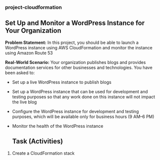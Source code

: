 ### project-cloudformation

## Set Up and Monitor a WordPress Instance for Your Organization

**Problem Statement:** In this project, you should be able to launch a WordPress instance using AWS CloudFormation and monitor the instance using Amazon Route 53


**Real-World Scenario:**
Your organization publishes blogs and provides documentation services for other businesses and technologies. You have been asked to:
* Set up a live WordPress instance to publish blogs
* Set up a WordPress instance that can be used for development and
testing purposes so that any work done on this instance will not impact
the live blog
* Configure the WordPress instance for development and testing
purposes, which will be available only for business hours (9 AM–6 PM)
* Monitor the health of the WordPress instance

  ## Task (Activities)
1. Create a CloudFormation stack
